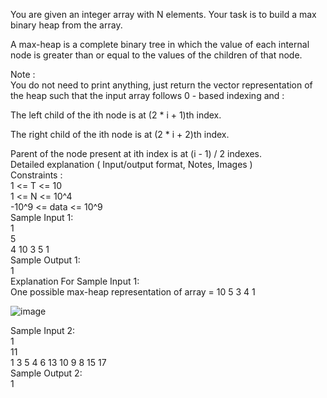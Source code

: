 You are given an integer array with N elements. Your task is to build a max binary heap from the array.</br>

A max-heap is a complete binary tree in which the value of each internal node is greater than or equal to the values of the children of that node.</br>

Note :</br>
You do not need to print anything, just return the vector representation of the heap such that the input array follows 0 - based indexing and :</br>

The left child of the ith node is at (2 * i + 1)th index.</br>

The right child of the ith node is at (2 * i + 2)th index.</br>

Parent of the node present at ith index is at (i - 1) / 2 indexes.</br>
Detailed explanation ( Input/output format, Notes, Images )</br>
Constraints :</br>
1 <= T <= 10</br>
1 <= N <= 10^4</br>
-10^9 <= data <= 10^9 </br>
Sample Input 1:</br>
1</br>
5</br>
4 10 3 5 1</br>
Sample Output 1:</br>
1</br>
Explanation For Sample Input 1:</br>
One possible max-heap representation of array  =     10 5 3 4 1</br>

![image](https://github.com/user-attachments/assets/cf28cec7-8519-4d08-aec6-bd7c7f2117fd)

Sample Input 2:</br>
1</br>
11</br>
1 3 5 4 6 13 10 9 8 15 17</br>
Sample Output 2:</br>
1
